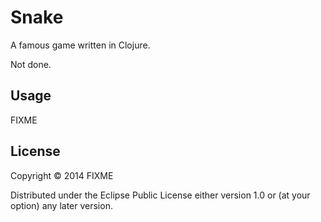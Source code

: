 # Snake

A famous game written in Clojure.

Not done.

## Usage

FIXME

## License

Copyright © 2014 FIXME

Distributed under the Eclipse Public License either version 1.0 or (at
your option) any later version.
